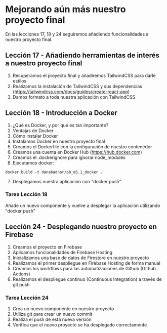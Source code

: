 # Mejorando aún más nuestro proyecto final
En las lecciones 17, 18 y 24 seguiremos añadiendo funcionalidades a nuestro proyecto final.

## Lección 17 - Añadiendo herramientas de interés a nuestro proyecto final
1. Recuperamos el proyecto final y añadiremos TailwindCSS para darle estilos
2. Realizamos la instalación de TailwindCSS y sus dependencias (https://tailwindcss.com/docs/guides/create-react-app)
3. Damos formato a toda nuestra aplicación con TailwindCSS


## Lección 18 - Introducción a Docker
1. ¿Qué es Docker, y por qué es tan importante?
2. Ventajas de Docker
3. Cómo instalar Docker
4. Instalamos Docker en nuestro proyecto final
5. Creamos el Dockerfile con la configuración de nuestro contenedor
6. Creamos una cuenta en Docker Hub (https://hub.docker.com)
7. Creamos el .dockerignore para ignorar node_modules
8. Ejecutamos docker: 
````
docker build -t danabadnor/ob_m5.1_docker .
````
7. Desplegamos nuestra aplicación con "docker push"
### Tarea Lección 18
Añade un nuevo componente y vuelve a desplegar la aplicación utilizando "docker push"

## Lección 24 - Desplegando nuestro proyecto en Firebase
1. Creamos el proyecto en Firebase
2. Aplicamos funcionalidades de Firebase Hosting
3. Inicializamos una base de datos de Firestore en nuestro proyecto
4. Realizamos el primer despliegue en Firebase Hosting de forma manual
5. Creamos los workflows para las automatizaciones de Github (Github Actions)
6. Realizamos el despliegue continuo (Continuous Integration) a través de git push
### Tarea Lección 24
1. Crea un nuevo componente en nuestro proyecto
2. Utiliza git para crear un nuevo commit
3. Realiza el push de esta nueva versión
4. Verifica que el nuevo proyecto se ha desplegado correctamente